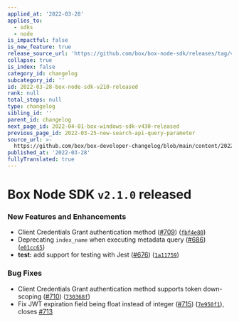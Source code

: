 ```yaml
---
applied_at: '2022-03-28'
applies_to:
  - sdks
  - node
is_impactful: false
is_new_feature: true
release_source_url: 'https://github.com/box/box-node-sdk/releases/tag/v2.1.0'
collapse: true
is_index: false
category_id: changelog
subcategory_id: ''
id: 2022-03-28-box-node-sdk-v210-released
rank: null
total_steps: null
type: changelog
sibling_id: ''
parent_id: changelog
next_page_id: 2022-04-01-box-windows-sdk-v430-released
previous_page_id: 2022-03-25-new-search-api-query-parameter
source_url: >-
  https://github.com/box/box-developer-changelog/blob/main/content/2022/03-28-box-node-sdk-v210-released.md
published_at: '2022-03-28'
fullyTranslated: true
---
```

# Box Node SDK `v2.1.0` released

### New Features and Enhancements

* Client Credentials Grant authentication method ([#709][1]) ([`fbf4e80`][2])
* Deprecating `index_name` when executing metadata query ([#686][3]) ([`e01cc65`][4])
* **test:** add support for testing with Jest ([#676][5]) ([`1a11759`][6])

### Bug Fixes

* Client Credentials Grant authentication method supports token down-scoping ([#710][7]) ([`730368f`][8])
* Fix JWT expiration field being float instead of integer ([#715][9]) ([`7e950f1`][10]), closes [#713][11]

[1]: https://github.com/box/box-node-sdk/issues/709

[2]: https://github.com/box/box-node-sdk/commit/fbf4e80648821e38479b24bf489e7d222ae6c18f

[3]: https://github.com/box/box-node-sdk/issues/686

[4]: https://github.com/box/box-node-sdk/commit/e01cc650e4e793955be543e93928ad82a3254492

[5]: https://github.com/box/box-node-sdk/issues/676

[6]: https://github.com/box/box-node-sdk/commit/1a11759db999510c69d6a27f7becd565620bb000

[7]: https://github.com/box/box-node-sdk/issues/710

[8]: https://github.com/box/box-node-sdk/commit/730368f410ff56e9a8c90feea2192b29c08df198

[9]: https://github.com/box/box-node-sdk/issues/715

[10]: https://github.com/box/box-node-sdk/commit/7e950f1265a52ce251c42a186c8196089a9ed858

[11]: https://github.com/box/box-node-sdk/issues/713
